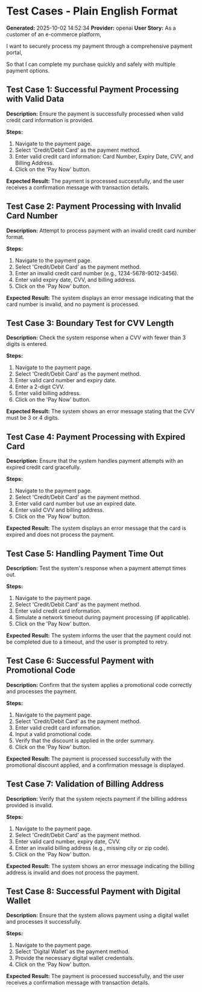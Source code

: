 # Test Cases - Plain English Format

**Generated:** 2025-10-02 14:52:34
**Provider:** openai
**User Story:** As a customer of an e-commerce platform,
I want to securely process my payment through a comprehensive payment portal,
So that I can complete my purchase quickly and safely with multiple payment options.

## Test Case 1: Successful Payment Processing with Valid Data

**Description:** Ensure the payment is successfully processed when valid credit card information is provided.

**Steps:**
1. Navigate to the payment page.
2. Select 'Credit/Debit Card' as the payment method.
3. Enter valid credit card information: Card Number, Expiry Date, CVV, and Billing Address.
4. Click on the 'Pay Now' button.

**Expected Result:** The payment is processed successfully, and the user receives a confirmation message with transaction details.

## Test Case 2: Payment Processing with Invalid Card Number

**Description:** Attempt to process payment with an invalid credit card number format.

**Steps:**
1. Navigate to the payment page.
2. Select 'Credit/Debit Card' as the payment method.
3. Enter an invalid credit card number (e.g., 1234-5678-9012-3456).
4. Enter valid expiry date, CVV, and billing address.
5. Click on the 'Pay Now' button.

**Expected Result:** The system displays an error message indicating that the card number is invalid, and no payment is processed.

## Test Case 3: Boundary Test for CVV Length

**Description:** Check the system response when a CVV with fewer than 3 digits is entered.

**Steps:**
1. Navigate to the payment page.
2. Select 'Credit/Debit Card' as the payment method.
3. Enter valid card number and expiry date.
4. Enter a 2-digit CVV.
5. Enter valid billing address.
6. Click on the 'Pay Now' button.

**Expected Result:** The system shows an error message stating that the CVV must be 3 or 4 digits.

## Test Case 4: Payment Processing with Expired Card

**Description:** Ensure that the system handles payment attempts with an expired credit card gracefully.

**Steps:**
1. Navigate to the payment page.
2. Select 'Credit/Debit Card' as the payment method.
3. Enter valid card number but use an expired date.
4. Enter valid CVV and billing address.
5. Click on the 'Pay Now' button.

**Expected Result:** The system displays an error message that the card is expired and does not process the payment.

## Test Case 5: Handling Payment Time Out

**Description:** Test the system's response when a payment attempt times out.

**Steps:**
1. Navigate to the payment page.
2. Select 'Credit/Debit Card' as the payment method.
3. Enter valid credit card information.
4. Simulate a network timeout during payment processing (if applicable).
5. Click on the 'Pay Now' button.

**Expected Result:** The system informs the user that the payment could not be completed due to a timeout, and the user is prompted to retry.

## Test Case 6: Successful Payment with Promotional Code

**Description:** Confirm that the system applies a promotional code correctly and processes the payment.

**Steps:**
1. Navigate to the payment page.
2. Select 'Credit/Debit Card' as the payment method.
3. Enter valid credit card information.
4. Input a valid promotional code.
5. Verify that the discount is applied in the order summary.
6. Click on the 'Pay Now' button.

**Expected Result:** The payment is processed successfully with the promotional discount applied, and a confirmation message is displayed.

## Test Case 7: Validation of Billing Address

**Description:** Verify that the system rejects payment if the billing address provided is invalid.

**Steps:**
1. Navigate to the payment page.
2. Select 'Credit/Debit Card' as the payment method.
3. Enter valid card number, expiry date, CVV.
4. Enter an invalid billing address (e.g., missing city or zip code).
5. Click on the 'Pay Now' button.

**Expected Result:** The system shows an error message indicating the billing address is invalid and does not process the payment.

## Test Case 8: Successful Payment with Digital Wallet

**Description:** Ensure that the system allows payment using a digital wallet and processes it successfully.

**Steps:**
1. Navigate to the payment page.
2. Select 'Digital Wallet' as the payment method.
3. Provide the necessary digital wallet credentials.
4. Click on the 'Pay Now' button.

**Expected Result:** The payment is processed successfully, and the user receives a confirmation message with transaction details.

